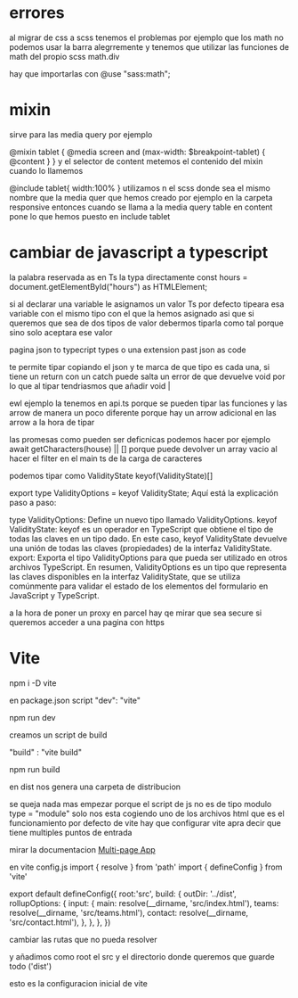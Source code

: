 # errores

al migrar de css a scss tenemos el problemas por ejemplo que los math
no podemos usar la barra alegrremente y tenemos que utilizar las funciones de
math del propio scss
math.div

hay que importarlas con @use "sass:math";

# mixin
sirve para las media query por ejemplo

@mixin tablet {
    @media screen and (max-width: $breakpoint-tablet) {
        @content
    }
}
y el selector de content metemos el contenido del mixin cuando lo llamemos

@include tablet{
    width:100%
}
utilizamos n el scss donde sea el mismo nombre que la media quer que hemos creado por
ejemplo en la carpeta responsive
entonces cuando se llama a la media query table en content pone lo que hemos
puesto en include tablet

# cambiar de javascript a typescript

la palabra reservada as en Ts la typa directamente
        const hours = document.getElementById("hours") as HTMLElement;

si al declarar una variable le asignamos un valor Ts por defecto tipeara esa
variable con el mismo tipo con el que la hemos asignado
asi que si queremos que sea de dos tipos de valor debermos tiparla como tal
porque sino solo aceptara ese valor

pagina json to typecript types
o una extension past json as code

te permite tipar copiando el json y te marca de que tipo es cada
una, si tiene un return con un catch puede salta un error de que devuelve void
por lo que al tipar tendriasmos que añadir void |

ewl ejemplo la tenemos en api.ts porque se pueden tipar las funciones y las arrow 
de manera un poco diferente porque hay un arrow adicional en las arrow a la hora
de tipar

las promesas como pueden ser deficnicas podemos hacer por ejemplo
await getCharacters(house) || []
porque puede devolver un array vacio
al hacer el filter en el main ts de la carga de caracteres 

podemos tipar como ValidityState
keyof(ValidityState)[]

export type ValidityOptions = keyof ValidityState;
Aquí está la explicación paso a paso:

type ValidityOptions: Define un nuevo tipo llamado ValidityOptions.
keyof ValidityState: keyof es un operador en TypeScript que obtiene el tipo de todas las claves en un tipo dado. En este caso, keyof ValidityState devuelve una unión de todas las claves (propiedades) de la interfaz ValidityState.
export: Exporta el tipo ValidityOptions para que pueda ser utilizado en otros archivos TypeScript.
En resumen, ValidityOptions es un tipo que representa las claves disponibles en la interfaz ValidityState, que se utiliza comúnmente para validar el estado de los elementos del formulario en JavaScript y TypeScript.

a la hora de poner un proxy en parcel hay qe mirar que sea secure si queremos acceder a una pagina con https

# Vite
npm i -D vite

en package.json
script 
"dev": "vite"

npm run dev

creamos un script de build

"build" : "vite build"

npm run build

en dist nos genera una carpeta de distribucion

se queja nada mas empezar porque el script de js no es de tipo modulo
type = "module"
solo nos esta cogiendo uno de los archivos html que es el funcionamiento por defecto de vite
hay que configurar vite apra decir que tiene multiples puntos de entrada

mirar la documentacion
[Multi-page App](https://vitejs.dev/guide/build.html#multi-page-app)

en vite config.js
import { resolve } from 'path'
import { defineConfig } from 'vite'

export default defineConfig({
root:'src',
  build: {
    outDir: '../dist',
    rollupOptions: {
      input: {
        main: resolve(__dirname, 'src/index.html'),
       teams: resolve(__dirname, 'src/teams.html'),
      contact: resolve(__dirname, 'src/contact.html'),
      },
    },
  },
})

cambiar las rutas que no pueda resolver

y añadimos como root el src
y el directorio donde queremos que guarde todo ('dist')

esto es la configuracion inicial de vite

